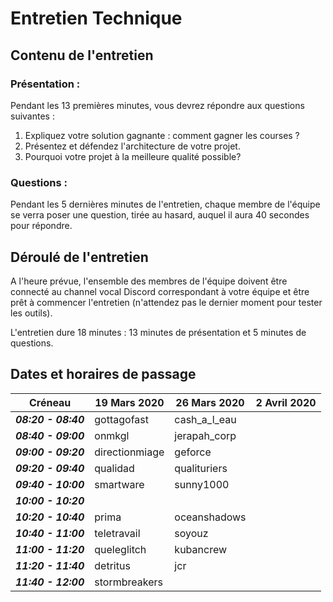# Entretien Technique

## Contenu de l'entretien

### Présentation :

Pendant les 13 premières minutes, vous devrez répondre aux questions suivantes :

 1. Expliquez votre solution gagnante : comment gagner les courses ?
2.  Présentez et défendez l'architecture de votre projet.
3.  Pourquoi votre projet à la meilleure qualité possible?

### Questions :

Pendant les 5 dernières minutes de l'entretien, chaque membre de l'équipe se verra poser une question, tirée au hasard, auquel il aura 40 secondes pour répondre.

## Déroulé de l'entretien

A l'heure prévue, l'ensemble des membres de l'équipe doivent être connecté au channel vocal Discord correspondant à votre équipe et être prêt à commencer l'entretien (n'attendez pas le dernier moment pour tester les outils).

L'entretien dure 18 minutes : 13 minutes de présentation et 5 minutes de questions.

## Dates et horaires de passage

| Créneau | 19 Mars 2020 | 26 Mars 2020 | 2 Avril 2020 |
|--|--|--|--|
| ***08:20 - 08:40*** | gottagofast | cash_a_l_eau |
| ***08:40 - 09:00*** | onmkgl | jerapah_corp |
| ***09:00 - 09:20*** | directionmiage | geforce |
| ***09:20 - 09:40*** | qualidad | qualituriers |
| ***09:40 - 10:00*** | smartware | sunny1000 |
| ***10:00 - 10:20*** |  |  |
| ***10:20 - 10:40*** | prima | oceanshadows |
| ***10:40 - 11:00*** | teletravail | soyouz |
| ***11:00 - 11:20*** | queleglitch | kubancrew |
| ***11:20 - 11:40*** | detritus | jcr |
| ***11:40 - 12:00*** | stormbreakers |  |

